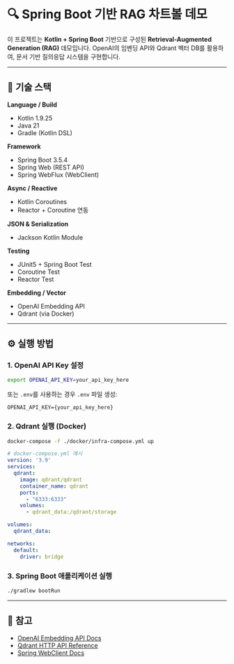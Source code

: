 # 🔍 Spring Boot 기반 RAG 차트볼 데모

이 프로젝트는 **Kotlin + Spring Boot** 기반으로 구성된 **Retrieval-Augmented Generation (RAG)** 데모입니다.
OpenAI의 임벤딩 API와 Qdrant 벡터 DB를 활용하여, 문서 기반 질의응답 시스템을 구현합니다.

---

## 🏡 기술 스택
**Language / Build**
- Kotlin 1.9.25
- Java 21
- Gradle (Kotlin DSL)

**Framework**
- Spring Boot 3.5.4
- Spring Web (REST API)
- Spring WebFlux (WebClient)

**Async / Reactive**
- Kotlin Coroutines
- Reactor + Coroutine 연동

**JSON & Serialization**
- Jackson Kotlin Module

**Testing**
- JUnit5 + Spring Boot Test
- Coroutine Test
- Reactor Test

**Embedding / Vector**
- OpenAI Embedding API
- Qdrant (via Docker)

---

## ⚙️ 실행 방법

### 1. OpenAI API Key 설정

```bash
export OPENAI_API_KEY=your_api_key_here
```

또는 `.env`를 사용하는 경우 `.env` 파일 생성:

```
OPENAI_API_KEY={your_api_key_here}
```

### 2. Qdrant 실행 (Docker)

```bash
docker-compose -f ./docker/infra-compose.yml up
```

```yaml
# docker-compose.yml 예시
version: '3.9'
services:
  qdrant:
    image: qdrant/qdrant
    container_name: qdrant
    ports:
      - "6333:6333"
    volumes:
      - qdrant_data:/qdrant/storage

volumes:
  qdrant_data:

networks:
  default:
    driver: bridge
```

### 3. Spring Boot 애플리케이션 실행

```bash
./gradlew bootRun
```

---

## 📌 참고

* [OpenAI Embedding API Docs](https://platform.openai.com/docs/guides/embeddings)
* [Qdrant HTTP API Reference](https://qdrant.tech/documentation/)
* [Spring WebClient Docs](https://docs.spring.io/spring-framework/docs/current/reference/html/web-reactive.html#webflux-client)